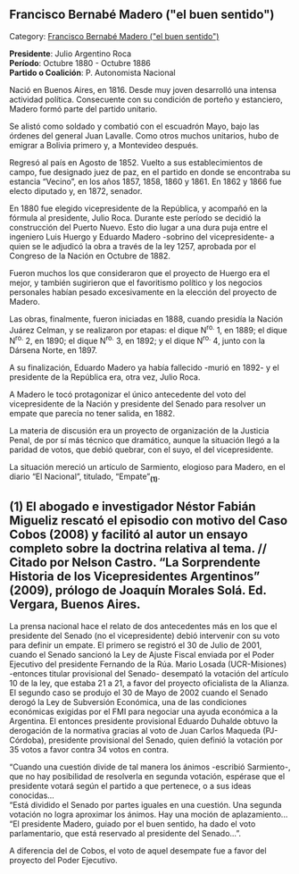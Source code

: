 ## Francisco Bernabé Madero ("el buen sentido")

Category: [Francisco Bernabé Madero ("el buen sentido")](http://descubrircorrientes.com.ar/2012/index.php/4029-corrientes-en-la-familia-argentina-1870-a-la-actualidad/gobiernos-autonomistas-de-gallino-a-ruiz-1880-1897/primer-mandato-presidencial-de-roca/francisco-bernabe-madero-el-buen-sentido)

**Presidente**: Julio Argentino Roca  
**Período**: Octubre 1880 - Octubre 1886  
**Partido o Coalición**: P. Autonomista Nacional

Nació en Buenos Aires, en 1816. Desde muy joven desarrolló una intensa actividad política. Consecuente con su condición de porteño y estanciero, Madero formó parte del partido unitario.

Se alistó como soldado y combatió con el escuadrón Mayo, bajo las órdenes del general Juan Lavalle. Como otros muchos unitarios, hubo de emigrar a Bolivia primero y, a Montevideo después.

Regresó al país en Agosto de 1852. Vuelto a sus establecimientos de campo, fue designado juez de paz, en el partido en donde se encontraba su estancia “Vecino”, en los años 1857, 1858, 1860 y 1861. En 1862 y 1866 fue electo diputado y, en 1872, senador.

En 1880 fue elegido vicepresidente de la República, y acompañó en la fórmula al presidente, Julio Roca. Durante este período se decidió la construcción del Puerto Nuevo. Esto dio lugar a una dura puja entre el ingeniero Luis Huergo y Eduardo Madero -sobrino del vicepresidente- a quien se le adjudicó la obra a través de la ley 1257, aprobada por el Congreso de la Nación en Octubre de 1882.

Fueron muchos los que consideraron que el proyecto de Huergo era el mejor, y también sugirieron que el favoritismo político y los negocios personales habían pesado excesivamente en la elección del proyecto de Madero.

Las obras, finalmente, fueron iniciadas en 1888, cuando presidía la Nación Juárez Celman, y se realizaron por etapas: el dique N<sup>ro.</sup> 1, en 1889; el dique N<sup>ro.</sup> 2, en 1890; el dique N<sup>ro.</sup> 3, en 1892; y el dique N<sup>ro.</sup> 4, junto con la Dársena Norte, en 1897.

A su finalización, Eduardo Madero ya había fallecido -murió en 1892- y el presidente de la República era, otra vez, Julio Roca.

A Madero le tocó protagonizar el único antecedente del voto del vicepresidente de la Nación y presidente del Senado para resolver un empate que parecía no tener salida, en 1882.

La materia de discusión era un proyecto de organización de la Justicia Penal, de por sí más técnico que dramático, aunque la situación llegó a la paridad de votos, que debió quebrar, con el suyo, el del vicepresidente.

La situación mereció un artículo de Sarmiento, elogioso para Madero, en el diario “El Nacional”, titulado, “Empate”<sub><strong>(1)</strong></sub>.

## **(1)** El abogado e investigador Néstor Fabián Migueliz rescató el episodio con motivo del Caso Cobos (2008) y facilitó al autor un ensayo completo sobre la doctrina relativa al tema. // Citado por Nelson Castro. “La Sorprendente Historia de los Vicepresidentes Argentinos” (2009), prólogo de Joaquín Morales Solá. Ed. Vergara, Buenos Aires.  
La prensa nacional hace el relato de dos antecedentes más en los que el presidente del Senado (no el vicepresidente) debió intervenir con su voto para definir un empate. El primero se registró el 30 de Julio de 2001, cuando el Senado sancionó la Ley de Ajuste Fiscal enviada por el Poder Ejecutivo del presidente Fernando de la Rúa. Mario Losada (UCR-Misiones) -entonces titular provisional del Senado- desempató la votación del artículo 10 de la ley, que estaba 21 a 21, a favor del proyecto oficialista de la Alianza.  
El segundo caso se produjo el 30 de Mayo de 2002 cuando el Senado derogó la Ley de Subversión Económica, una de las condiciones económicas exigidas por el FMI para negociar una ayuda económica a la Argentina. El entonces presidente provisional Eduardo Duhalde obtuvo la derogación de la normativa gracias al voto de Juan Carlos Maqueda (PJ-Córdoba), presidente provisional del Senado, quien definió la votación por 35 votos a favor contra 34 votos en contra.

“Cuando una cuestión divide de tal manera los ánimos -escribió Sarmiento-, que no hay posibilidad de resolverla en segunda votación, espérase que el presidente votará según el partido a que pertenece, o a sus ideas conocidas...  
“Está dividido el Senado por partes iguales en una cuestión. Una segunda votación no logra aproximar los ánimos. Hay una moción de aplazamiento...  
“El presidente Madero, guiado por el buen sentido, ha dado el voto parlamentario, que está reservado al presidente del Senado...”.

A diferencia del de Cobos, el voto de aquel desempate fue a favor del proyecto del Poder Ejecutivo.